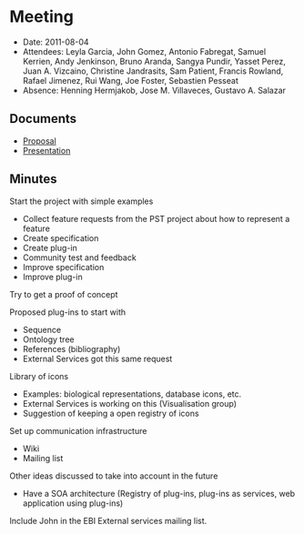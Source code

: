 # Meeting #
  * Date: 2011-08-04
  * Attendees: Leyla Garcia, John Gomez, Antonio Fabregat, Samuel Kerrien, Andy Jenkinson, Bruno Aranda, Sangya Pundir, Yasset Perez, Juan A. Vizcaino, Christine Jandrasits, Sam Patient, Francis Rowland, Rafael Jimenez, Rui Wang, Joe Foster, Sebastien Pesseat
  * Absence: Henning Hermjakob, Jose M. Villaveces, Gustavo A. Salazar

## Documents ##
  * [Proposal](https://docs.google.com/document/d/1EEPEBPQlllLFTTc7VpP4JOODxQcROsjRRcMShrMAAtQ/edit?hl=en_US)
  * [Presentation](https://docs.google.com/present/edit?id=0AQ_p-HKWUjHoZGQ5cGNtcmhfMjlodHQ0dHFncg&hl=en_US)


## Minutes ##

Start the project with simple examples
  * Collect feature requests from the PST project about how to represent a feature
  * Create specification
  * Create plug-in
  * Community test and feedback
  * Improve specification
  * Improve plug-in

Try to get a proof of concept

Proposed plug-ins to start with
  * Sequence
  * Ontology tree
  * References (bibliography)
  * External Services got this same request

Library of icons
  * Examples: biological representations, database icons, etc.
  * External Services is working on this (Visualisation group)
  * Suggestion of keeping a open registry of icons

Set up communication infrastructure
  * Wiki
  * Mailing list

Other ideas discussed to take into account in the future
  * Have a SOA architecture (Registry of plug-ins, plug-ins as services, web application using plug-ins)

Include John in the EBI External services mailing list.